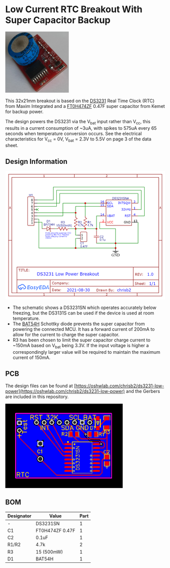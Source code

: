 # Low Current RTC Breakout With Super Capacitor Backup

<img src="rtc-ds3231-breakout.jpg" width="200">

This 32x21mm breakout is based on the [DS3231](docs/DS3231.pdf) Real Time Clock (RTC) from Maxim Integrated and a [FT0H474ZF](docs/FT0H474ZF.pdf) 0.47F super capacitor from Kemet for backup power.

The design powers the DS3231 via the V<sub>bat</sub> input rather than V<sub>cc</sub>, this results in a current consumption of ~3uA, with spikes to 575uA every 65 seconds when temperature conversion occurs. See the electrical characteristics for V<sub>cc</sub> = 0V, V<sub>bat</sub> = 2.3V to 5.5V on page 3 of the data sheet.

## Design Information

![Schematic](rtc-ds3231-schematic.png)

* The schematic shows a DS3231SN which operates accurately below freezing, but the DS3131S can be used if the device is used at room temperature.
* The [BAT54H](docs/BAT54H.pdf) Schottky diode prevents the super capacitor from powering the connected MCU. It has a forward current of 200mA to allow for the current to charge the super capacitor.
* R3 has been chosen to limit the super capacitor charge current to ~150mA based on V<sub>bat</sub> being 3.3V. If the input voltage is higher a correspondingly larger value will be required to maintain the maximum current of 150mA.

## PCB

The design files can be found at [https://oshwlab.com/chrisb2/ds3231-low-power](https://oshwlab.com/chrisb2/ds3231-low-power) and the Gerbers are included in this repository.

![PCB](rtc-ds3231-pcb.png)

## BOM

| Designator | Value | Part |
|------|-------|----------|
| - | DS3231SN | 1 |
| C1 | FT0H474ZF 0.47F | 1 |
| C2 | 0.1uF | 1 |
| R1/R2 | 4.7k | 2 |
| R3 | 15 (500mW) | 1|
| D1 | BAT54H | 1|
